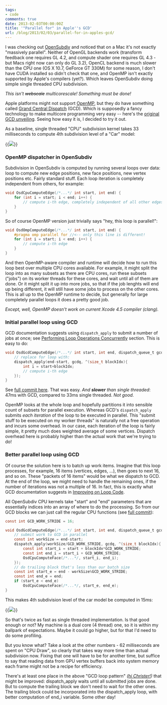 ```yaml
---
tags:
- code
comments: true
date: 2013-02-03T00:00:00Z
title: '"Parallel for" in Apple''s GCD'
url: /blog/2013/02/03/parallel-for-in-apples-gcd/
---
```


I was checking out [OpenSubdiv](http://graphics.pixar.com/opensubdiv/) and noticed that on a Mac it's not exactly "massively parallel". Neither of OpenGL backends work (transform feedback one requires GL 4.2, and compute shader one requires GL 4.3 - but Macs right now can only do GL 3.2), OpenCL backend is much slower than the CPU one (OS X 10.7, GeForce GT 330M) for some reason, I don't have CUDA installed so didn't check that one, and OpenMP isn't exactly supported by Apple's compilers (yet?). Which leaves OpenSubdiv doing simple single threaded CPU subdivision.

*This isn't ~~webscale~~ multicorescale! Something must be done!*

Apple platforms might not support [OpenMP](http://en.wikipedia.org/wiki/OpenMP), but they do have something called [Grand Central Dispatch](http://en.wikipedia.org/wiki/Grand_Central_Dispatch) (GCD). Which is supposedly a fancy technology to make multicore programming very easy -- here's the [original GCD unveiling](http://www.youtube.com/watch?v=Nx7v815bYUw). Seeing how easy it is, I decided to try it out.

As a baseline, single threaded "CPU" subdivision kernel takes 33 milliseconds to compute 4th subdivision level of a "Car" model:

{{<img src="/img/blog/2013-02/osd-car4cpu.png">}}


### OpenMP dispatcher in OpenSubdiv

Subdivision in OpenSubdiv is computed by running several loops over data: loop to compute new edge positions, new face positions, new vertex positions etc. Fairly standard stuff. Each loop iteration is completely independent from others, for example:

``` c
void OsdCpuComputeEdge(/*...*/ int start, int end) {
    for (int i = start; i < end; i++) {
    	// compute i-th edge, completely independent of all other edges
    }
}
```

So of course OpenMP version just trivially says "hey, this loop is parallel!":
``` c
void OsdOmpComputeEdge(/*...*/ int start, int end) {
	#pragma omp parallel for //<-- only this line is different!
    for (int i = start; i < end; i++) {
    	// compute i-th edge
    }
}
```

And then OpenMP-aware compiler and runtime will decide how to run this loop best over multiple CPU cores available. For example, it might split the loop into as many subsets as there are CPU cores, run these subsets ("jobs") on its worker threads for these cores, and wait until all of them are done. Or it might split it up into more jobs, so that if the job lenghts will end up being different, it will still have some jobs to process on the other cores. This is all up to the OpenMP runtime to decide, but generally for large completely parallel loops it does a pretty good job.

*Except, well, OpenMP doesn't work on current Xcode 4.5 compiler (clang).*


### Initial parallel loop using GCD

GCD documentation suggests using `dispatch_apply` to submit a number of jobs at once; see [Performing Loop Operations Concurrently](http://developer.apple.com/library/ios/#documentation/General/Conceptual/ConcurrencyProgrammingGuide/OperationQueues/OperationQueues.html#//apple_ref/doc/uid/TP40008091-CH102-SW23) section. This is easy to do:
``` c
void OsdGcdComputeEdge(/*...*/ int start, int end, dispatch_queue_t gcdq) {
	// replace for loop with:
	dispatch_apply(end-start, gcdq, ^(size_t blockIdx){
		int i = start+blockIdx;
    	// compute i-th edge
    });
}
```

See [full commit here](https://github.com/aras-p/OpenSubdiv/commit/b556e9d6cd#diff-3). That was easy. *And **slower** than single threaded*: 47ms with GCD, compared to 33ms single threaded. *Not good.*

OpenMP looks at the whole loop and hopefully partitions it into sensible count of subsets for parallel execution. Whereas GCD's `dispatch_apply` submits *each iteration* of the loop to be executed in parallel. This "submit stuff to be executed on my worker threads" is naturally not a free operation and incurs some overhead. In our case, each iteration of the loop is fairly simple, it pretty much does weighted average of some vertices. Dispatch overhead here is probably higher than the actual work that we're trying to do!


### Better parallel loop using GCD

Of course the solution here is to batch up work items. Imagine that this loop processes, for example, 16 items (vertices, edges, ...), then goes to next 16, and so on. These "packets of 16 items" would be what we dispatch to GCD. At the end of the loop, we might need to handle the remaining ones, if the number of iterations was not a multiple of 16. In fact, this is exactly what GCD documentation suggests in [Improving on Loop Code](http://developer.apple.com/library/ios/#documentation/General/Conceptual/ConcurrencyProgrammingGuide/ThreadMigration/ThreadMigration.html#//apple_ref/doc/uid/TP40008091-CH105-SW2).

All OpenSubdiv CPU kernels take "start" and "end" parameters that are essentially indices into an array of where to do the processing. So from our GCD blocks we can just call the regular CPU functions (see [full commit](https://github.com/aras-p/OpenSubdiv/commit/c4b463668a)):

``` c
const int GCD_WORK_STRIDE = 16;

void OsdGcdComputeEdge(/*...*/ int start, int end, dispatch_queue_t gcdq) {
    // submit work to GCD in parallel
    const int workSize = end-start;
    dispatch_apply(workSize/GCD_WORK_STRIDE, gcdq, ^(size_t blockIdx){
        const int start_i = start + blockIdx*GCD_WORK_STRIDE;
        const int end_i = start_i + GCD_WORK_STRIDE;
        OsdCpuComputeFace(/*...*/, start_i, end_i);
    });
    // do trailing block that's less than our batch size
    const int start_e = end - workSize%GCD_WORK_STRIDE;
    const int end_e = end;
    if (start_e < end_e)
        OsdCpuComputeFace(/*...*/, start_e, end_e);
}
```

This makes 4th subdivision level of the car model be computed in 15ms:

{{<img src="/img/blog/2013-02/osd-car4gcd.png">}}

So that's twice as fast as single threaded implementation. Is that good enough or not? My machine is a dual core (4 thread) one, so it is within my ballpark of expectations. Maybe it could go higher, but for that I'd need to do some profiling.

But you know what? Take a look at the other numbers - 62 milliseconds are spent on "CPU Draw", so clearly that takes way more time than actual subdivision now. Fixing that one will have to be for another time, but suffice to say that reading data from GPU vertex buffers back into system memory each frame might not be a recipe for efficiency.

There's at least one place in the above "GCD loop pattern" *([hi Christer!](http://realtimecollisiondetection.net/blog/?p=44))* that might be improved: dispatch_apply waits until all submitted jobs are done. But to compute the trailing block we don't need to wait for the other ones. The trailing block could be incorporated into the dispatch_apply loop, with better computation of end_i variable. Some other day!
